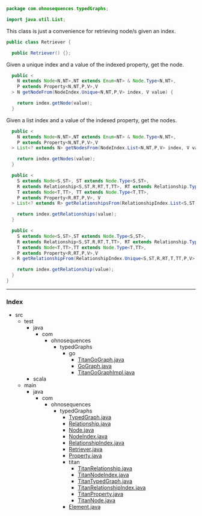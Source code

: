 
```java
package com.ohnosequences.typedGraphs;

import java.util.List;
```


This class is just a convenience for retrieving node/s given an index.


```java
public class Retriever {

  public Retriever() {};
```


  Given a unique index and a value of the indexed property, get the node.


```java
  public <
    N extends Node<N,NT>,NT extends Enum<NT> & Node.Type<N,NT>,
    P extends Property<N,NT,P,V>,V
  > N getNodeFrom(NodeIndex.Unique<N,NT,P,V> index, V value) { 

    return index.getNode(value); 
  }
```


  Given a list index and a value of the indexed property, get the nodes.


```java
  public <
    N extends Node<N,NT>,NT extends Enum<NT> & Node.Type<N,NT>,
    P extends Property<N,NT,P,V>,V
  > List<? extends N> getNodesFrom(NodeIndex.List<N,NT,P,V> index, V value) { 

    return index.getNodes(value); 
  }

  public <
    S extends Node<S,ST>, ST extends Node.Type<S,ST>,
    R extends Relationship<S,ST,R,RT,T,TT>, RT extends Relationship.Type<S,ST,R,RT,T,TT>,
    T extends Node<T,TT>, TT extends Node.Type<T,TT>,
    P extends Property<R,RT,P,V>, V
  > List<? extends R> getRelationshipsFrom(RelationshipIndex.List<S,ST,R,RT,T,TT,P,V>index, V value) { 

    return index.getRelationships(value); 
  }

  public <
    S extends Node<S,ST>,ST extends Node.Type<S,ST>,
    R extends Relationship<S,ST,R,RT,T,TT>, RT extends Relationship.Type<S,ST,R,RT,T,TT>,
    T extends Node<T,TT>,TT extends Node.Type<T,TT>,
    P extends Property<R,RT,P,V>,V
  > R getRelationshipFrom(RelationshipIndex.Unique<S,ST,R,RT,T,TT,P,V> index, V value) { 

    return index.getRelationship(value); 
  }
}
```


------

### Index

+ src
  + test
    + java
      + com
        + ohnosequences
          + typedGraphs
            + go
              + [TitanGoGraph.java][test/java/com/ohnosequences/typedGraphs/go/TitanGoGraph.java]
              + [GoGraph.java][test/java/com/ohnosequences/typedGraphs/go/GoGraph.java]
              + [TitanGoGraphImpl.java][test/java/com/ohnosequences/typedGraphs/go/TitanGoGraphImpl.java]
    + scala
  + main
    + java
      + com
        + ohnosequences
          + typedGraphs
            + [TypedGraph.java][main/java/com/ohnosequences/typedGraphs/TypedGraph.java]
            + [Relationship.java][main/java/com/ohnosequences/typedGraphs/Relationship.java]
            + [Node.java][main/java/com/ohnosequences/typedGraphs/Node.java]
            + [NodeIndex.java][main/java/com/ohnosequences/typedGraphs/NodeIndex.java]
            + [RelationshipIndex.java][main/java/com/ohnosequences/typedGraphs/RelationshipIndex.java]
            + [Retriever.java][main/java/com/ohnosequences/typedGraphs/Retriever.java]
            + [Property.java][main/java/com/ohnosequences/typedGraphs/Property.java]
            + titan
              + [TitanRelationship.java][main/java/com/ohnosequences/typedGraphs/titan/TitanRelationship.java]
              + [TitanNodeIndex.java][main/java/com/ohnosequences/typedGraphs/titan/TitanNodeIndex.java]
              + [TitanTypedGraph.java][main/java/com/ohnosequences/typedGraphs/titan/TitanTypedGraph.java]
              + [TitanRelationshipIndex.java][main/java/com/ohnosequences/typedGraphs/titan/TitanRelationshipIndex.java]
              + [TitanProperty.java][main/java/com/ohnosequences/typedGraphs/titan/TitanProperty.java]
              + [TitanNode.java][main/java/com/ohnosequences/typedGraphs/titan/TitanNode.java]
            + [Element.java][main/java/com/ohnosequences/typedGraphs/Element.java]

[test/java/com/ohnosequences/typedGraphs/go/TitanGoGraph.java]: ../../../../../test/java/com/ohnosequences/typedGraphs/go/TitanGoGraph.java.md
[test/java/com/ohnosequences/typedGraphs/go/GoGraph.java]: ../../../../../test/java/com/ohnosequences/typedGraphs/go/GoGraph.java.md
[test/java/com/ohnosequences/typedGraphs/go/TitanGoGraphImpl.java]: ../../../../../test/java/com/ohnosequences/typedGraphs/go/TitanGoGraphImpl.java.md
[main/java/com/ohnosequences/typedGraphs/TypedGraph.java]: TypedGraph.java.md
[main/java/com/ohnosequences/typedGraphs/Relationship.java]: Relationship.java.md
[main/java/com/ohnosequences/typedGraphs/Node.java]: Node.java.md
[main/java/com/ohnosequences/typedGraphs/NodeIndex.java]: NodeIndex.java.md
[main/java/com/ohnosequences/typedGraphs/RelationshipIndex.java]: RelationshipIndex.java.md
[main/java/com/ohnosequences/typedGraphs/Retriever.java]: Retriever.java.md
[main/java/com/ohnosequences/typedGraphs/Property.java]: Property.java.md
[main/java/com/ohnosequences/typedGraphs/titan/TitanRelationship.java]: titan/TitanRelationship.java.md
[main/java/com/ohnosequences/typedGraphs/titan/TitanNodeIndex.java]: titan/TitanNodeIndex.java.md
[main/java/com/ohnosequences/typedGraphs/titan/TitanTypedGraph.java]: titan/TitanTypedGraph.java.md
[main/java/com/ohnosequences/typedGraphs/titan/TitanRelationshipIndex.java]: titan/TitanRelationshipIndex.java.md
[main/java/com/ohnosequences/typedGraphs/titan/TitanProperty.java]: titan/TitanProperty.java.md
[main/java/com/ohnosequences/typedGraphs/titan/TitanNode.java]: titan/TitanNode.java.md
[main/java/com/ohnosequences/typedGraphs/Element.java]: Element.java.md